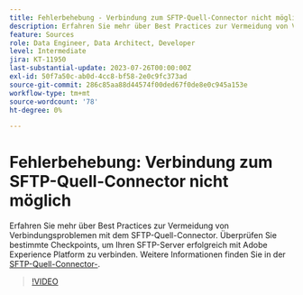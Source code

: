 ```yaml
---
title: Fehlerbehebung - Verbindung zum SFTP-Quell-Connector nicht möglich
description: Erfahren Sie mehr über Best Practices zur Vermeidung von Verbindungsproblemen mit dem SFTP-Quell-Connector. Überprüfen Sie bestimmte Checkpoints, um Ihren SFTP-Server erfolgreich mit Adobe Experience Platform zu verbinden.
feature: Sources
role: Data Engineer, Data Architect, Developer
level: Intermediate
jira: KT-11950
last-substantial-update: 2023-07-26T00:00:00Z
exl-id: 50f7a50c-ab0d-4cc8-bf58-2e0c9fc373ad
source-git-commit: 286c85aa88d44574f00ded67f0de8e0c945a153e
workflow-type: tm+mt
source-wordcount: '78'
ht-degree: 0%

---
```


# Fehlerbehebung: Verbindung zum SFTP-Quell-Connector nicht möglich

Erfahren Sie mehr über Best Practices zur Vermeidung von Verbindungsproblemen mit dem SFTP-Quell-Connector. Überprüfen Sie bestimmte Checkpoints, um Ihren SFTP-Server erfolgreich mit Adobe Experience Platform zu verbinden. Weitere Informationen finden Sie in der [SFTP-Quell-Connector-](https://experienceleague.adobe.com/docs/experience-platform/sources/connectors/cloud-storage/sftp.html?lang=de).

>[!VIDEO](https://video.tv.adobe.com/v/3443483?learn=on&enablevpops&captions=ger)
